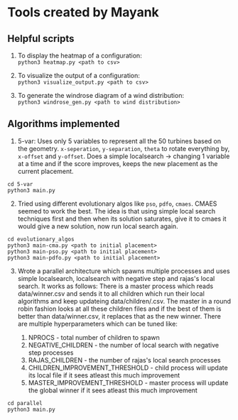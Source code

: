 # Tools created by Mayank

## Helpful scripts
1. To display the heatmap of a configuration:  
`python3 heatmap.py <path to csv>`

2. To visualize the output of a configuration:  
`python3 visualize_output.py <path to csv>`

3. To generate the windrose diagram of a wind distribution:  
`python3 windrose_gen.py <path to wind distribution>`

## Algorithms implemented

1. 5-var: Uses only 5 variables to represent all the 50 turbines based on the geometry. `x-seperation`, `y-separation`, `theta` to rotate everything by, `x-offset` and `y-offset`. Does a simple localsearch -> changing 1 variable at a time and if the score improves, keeps the new placement as the current placement.
```
cd 5-var
python3 main.py
```

2. Tried using different evolutionary algos like `pso`, `pdfo`, `cmaes`. CMAES seemed to work the best. The idea is that using simple local search techniques first and then when its solution saturates, give it to cmaes it would give a new solution, now run local search again.
```
cd evolutionary_algos
python3 main-cma.py <path to initial placement>
python3 main-pso.py <path to initial placement>
python3 main-pdfo.py <path to initial placement>
```

3. Wrote a parallel architecture which spawns multiple processes and uses simple localsearch, localsearch with negative step and rajas's local search. It works as follows: There is a master process which reads data/winner.csv and sends it to all children which run their local algorithms and keep updateing data/children/<child>.csv. The master in a round robin fashion looks at all these children files and if the best of them is better than data/winner.csv, it replaces that as the new winner. There are multiple hyperparameters which can be tuned like:
	1. NPROCS - total number of children to spawn
	2. NEGATIVE_CHILDREN - the number of local search with negative step processes
	3. RAJAS_CHILDREN - the number of rajas's local search processes
	4. CHILDREN_IMPROVEMENT_THRESHOLD - child process will update its local file if it sees atleast this much improvement
	5. MASTER_IMPROVEMENT_THRESHOLD - master process will update the global winner if it sees atleast this much improvement
```
cd parallel
python3 main.py
```
